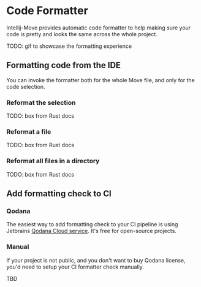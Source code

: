 # Code Formatter

Intellij-Move provides automatic code formatter to help making sure your code is pretty 
and looks the same across the whole project.

TODO: gif to showcase the formatting experience

## Formatting code from the IDE

You can invoke the formatter both for the whole Move file, and only for the code selection.

### Reformat the selection

TODO: box from Rust docs

### Reformat a file

TODO: box from Rust docs

### Reformat all files in a directory

TODO: box from Rust docs

## Add formatting check to CI

### Qodana

The easiest way to add formatting check to your CI pipeline is 
using Jetbrains [Qodana Cloud service](https://qodana.cloud/). It's free 
for open-source projects.



### Manual

If your project is not public, and you don't want to buy Qodana license, 
you'd need to setup your CI formatter check manually. 

TBD




